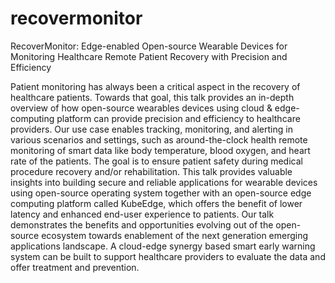 # recovermonitor
RecoverMonitor: Edge-enabled Open-source Wearable Devices for Monitoring Healthcare Remote Patient Recovery with Precision and Efficiency

Patient monitoring has always been a critical aspect in the recovery of healthcare patients. Towards that goal, this talk provides an in-depth overview of how open-source wearables devices using cloud & edge-computing platform can provide precision and efficiency to healthcare providers. Our use case enables tracking, monitoring, and alerting in various scenarios and settings, such as around-the-clock health remote monitoring of smart data like body temperature, blood oxygen, and heart rate of the patients. The goal is to ensure patient safety during medical procedure recovery and/or rehabilitation. This talk provides valuable insights into building secure and reliable applications for wearable devices using open-source operating system together with an open-source edge computing platform called KubeEdge, which offers the benefit of lower latency and enhanced end-user experience to patients. Our talk demonstrates the benefits and opportunities evolving out of the open-source ecosystem towards enablement of the next generation emerging applications landscape. A cloud-edge synergy based smart early warning system can be built to support healthcare providers to evaluate the data and offer treatment and prevention.
